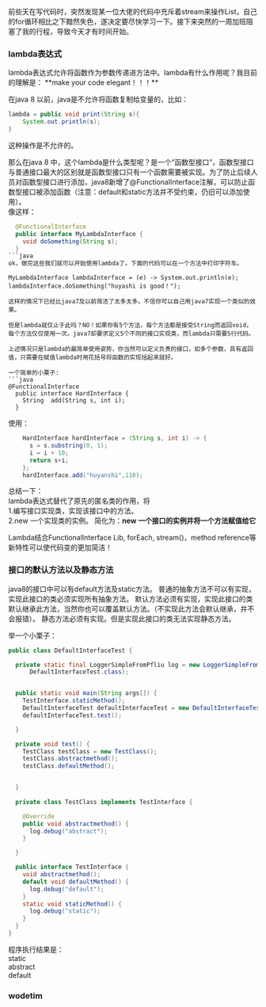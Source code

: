 前些天在写代码时，突然发现某一位大佬的代码中充斥着stream来操作List，自己的for循环相比之下黯然失色，遂决定要尽快学习一下。接下来突然的一周加班阻塞了我的行程，导致今天才有时间开始。

<h3>lambda表达式</h3>  
lambda表达式允许将函数作为参数传递进方法中。lambda有什么作用呢？我目前的理解是：  
**make your code elegant！！！**  

在java 8 以前，java是不允许将函数复制给变量的，比如：  
```java
lambda = public void print(String s){
	System.out.println(s);
} 
```  
这种操作是不允许的。  

那么在java 8 中，这个lambda是什么类型呢？是一个“函数型接口”，函数型接口与普通接口最大的区别就是函数型接口只有一个函数需要被实现。为了防止后续人员对函数型接口进行添加，java8新增了@FunctionalInterface注解，可以防止函数型接口被添加函数（注意：default和static方法并不受约束，仍旧可以添加使用）。  
像这样：  
```java
  @FunctionalInterface
  public interface MyLambdaInterface {
    void doSomething(String s);
  }
```java
ok，做完这些我们就可以开始使用lambda了。下面的代码可以在一个方法中打印字符车。  
```
	MyLambdaInterface lambdaInterface = (e) -> System.out.println(e);
    lambdaInterface.doSomething("huyashi is good！");
```
这样的情况下已经比java7及以前简洁了太多太多。不信你可以自己用java7实现一个类似的效果。  

但是lambda就仅止于此吗？NO！如果你有5个方法，每个方法都是接受String而返回void，每个方法仅仅使用一次。java7却要求定义5个不同的接口实现类，而lambda只需要5行代码。  

上述情况只是lambda的最简单使用姿势，你当然可以定义负责的接口，如多个参数，具有返回值，只需要在赋值lambda时用花括号将函数的实现括起来就好。

一个简单的小栗子:  
```java
@FunctionalInterface
  public interface HardInterface {
    String  add(String s, int i);
  }
```  
使用：
```java
    HardInterface hardInterface = (String s, int i) -> {
      s = s.substring(0, 1);
      i = i + 10;
      return s+i;
    };
    hardInterface.add("huyanshi",110);
```

总结一下：  
lambda表达式替代了原先的匿名类的作用，将  
1.编写接口实现类，实现该接口中的方法。  
2.new 一个实现类的实例。
简化为：**new 一个接口的实例并将一个方法赋值给它**  

Lambda结合FunctionalInterface Lib, forEach, stream()，method reference等新特性可以使代码变的更加简洁！

<h3>接口的默认方法以及静态方法</h3>  
java8的接口中可以有default方法及static方法。  
普通的抽象方法不可以有实现，实现此接口的类必须实现所有抽象方法。  
默认方法必须有实现，实现此接口的类默认继承此方法，当然你也可以覆盖默认方法。（不实现此方法会默认继承，并不会报错）。  
静态方法必须有实现。但是实现此接口的类无法实现静态方法。

举一个小栗子：  
```java  
public class DefaultInterfaceTest {

  private static final LoggerSimpleFromPfliu log = new LoggerSimpleFromPfliu(
      DefaultInterfaceTest.class);


  public static void main(String args[]) {
    TestInterface.staticMethod();
    DefaultInterfaceTest defaultInterfaceTest = new DefaultInterfaceTest();
    defaultInterfaceTest.test();

  }

  private void test() {
    TestClass testClass = new TestClass();
    testClass.abstractmethod();
    testClass.defaultMethod();


  }
  
  private class TestClass implements TestInterface {

   	@Override
    public void abstractmethod() {
      log.debug("abstract");
    }

  }

  public interface TestInterface {
    void abstractmethod();
    default void defaultMethod() {
      log.debug("default");
    }
    static void staticMethod() {
      log.debug("static");
    }
  }
}

```
程序执行结果是：  
static  
abstract  
default  

<h3>wodetim</h3>
<code></code>